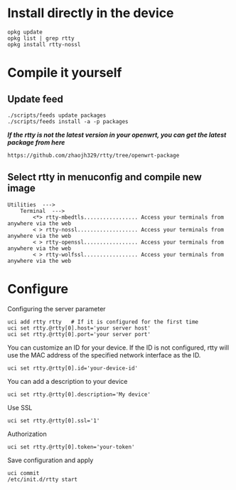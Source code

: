 # Install directly in the device

    opkg update
    opkg list | grep rtty
    opkg install rtty-nossl

# Compile it yourself
## Update feed

    ./scripts/feeds update packages
    ./scripts/feeds install -a -p packages

***If the rtty is not the latest version in your openwrt, you can get the latest package from here***

    https://github.com/zhaojh329/rtty/tree/openwrt-package

## Select rtty in menuconfig and compile new image

    Utilities  --->
	    Terminal  --->
	        <*> rtty-mbedtls................. Access your terminals from anywhere via the web
	        < > rtty-nossl................... Access your terminals from anywhere via the web
	        < > rtty-openssl................. Access your terminals from anywhere via the web
	        < > rtty-wolfssl................. Access your terminals from anywhere via the web

# Configure
Configuring the server parameter

    uci add rtty rtty   # If it is configured for the first time
    uci set rtty.@rtty[0].host='your server host'
    uci set rtty.@rtty[0].port='your server port'

You can customize an ID for your device. If the ID is not configured, rtty will use
the MAC address of the specified network interface as the ID.

	uci set rtty.@rtty[0].id='your-device-id'

You can add a description to your device

    uci set rtty.@rtty[0].description='My device'

Use SSL

    uci set rtty.@rtty[0].ssl='1'

Authorization

    uci set rtty.@rtty[0].token='your-token'

Save configuration and apply

    uci commit
    /etc/init.d/rtty start
